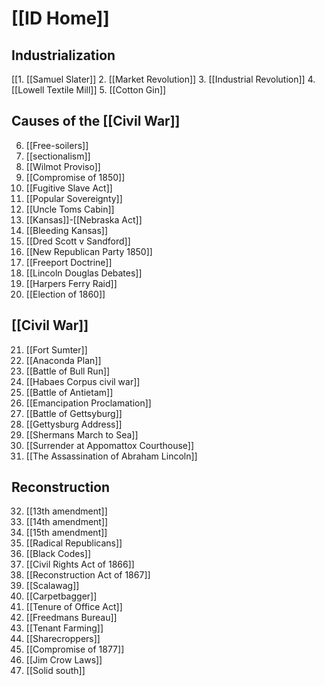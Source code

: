 # [[ID Home]]

## Industrialization
[[1. [[Samuel Slater]] 
2. [[Market Revolution]]
3. [[Industrial Revolution]]
4. [[Lowell Textile Mill]]
5. [[Cotton Gin]]
 
## Causes of the [[Civil War]] 
6. [[Free-soilers]]
7.  [[sectionalism]] 
8. [[Wilmot Proviso]]
9. [[Compromise of 1850]]
10. [[Fugitive Slave Act]]
11. [[Popular Sovereignty]]
12. [[Uncle Toms Cabin]]
13. [[Kansas]]-[[Nebraska Act]]
14. [[Bleeding Kansas]]
15. [[Dred Scott v Sandford]]
16. [[New Republican Party 1850]]
17. [[Freeport Doctrine]]
18. [[Lincoln Douglas Debates]]
19. [[Harpers Ferry Raid]]
20. [[Election of 1860]]

## [[Civil War]] 
21. [[Fort Sumter]]
22. [[Anaconda Plan]]
23. [[Battle of Bull Run]]
24. [[Habaes Corpus civil war]]
25. [[Battle of Antietam]]
26. [[Emancipation Proclamation]]
27. [[Battle of Gettsyburg]]
28. [[Gettysburg Address]]
29. [[Shermans March to Sea]]
30. [[Surrender at Appomattox Courthouse]]
31. [[The Assassination of Abraham Lincoln]]

## Reconstruction
32. [[13th amendment]]
33. [[14th amendment]]
34. [[15th amendment]]
35. [[Radical Republicans]]
36. [[Black Codes]]
37. [[Civil Rights Act of 1866]]
38. [[Reconstruction Act of 1867]]
39. [[Scalawag]]
40. [[Carpetbagger]]
41. [[Tenure of Office Act]]
42. [[Freedmans Bureau]]
43. [[Tenant Farming]]
44. [[Sharecroppers]]
45. [[Compromise of 1877]]
46. [[Jim Crow Laws]]
47. [[Solid south]]